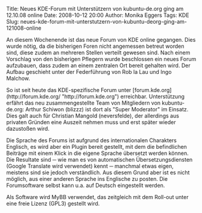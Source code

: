 Title: Neues KDE-Forum mit Unterstützern von kubuntu-de.org ging am 12.10.08 online
Date: 2008-10-12 20:00
Author: Monika Eggers
Tags: KDE
Slug: neues-kde-forum-mit-unterstutzern-von-kubuntu-deorg-ging-am-121008-online

An diesem Wochenende ist das neue Forum von KDE online gegangen. Dies
wurde nötig, da die bisherigen Foren nicht angemessen betreut worden
sind, diese zudem an mehreren Stellen verteilt gewesen sind. Nach einem
Vorschlag von den bisherigen Pflegern wurde beschlossen ein neues Forum
aufzubauen, dass zudem an einem zentralen Ort bereit gehalten wird. Der
Aufbau geschieht unter der Federführung von Rob la Lau und Ingo Malchow.

</p>
So ist seit heute das KDE-spezifische Forum unter
[forum.kde.org](http://forum.kde.org/ "http://forum.kde.org") erreichbar. Unterstützung erfährt das neu zusammengestellte Team
von Mitgliedern von kubuntu-de.org: Arthur Schiwon (blizzz) ist dort als
"Super Moderator" im Einsatz. Dies galt auch für Christian Mangold
(neversfelde), der allerdings aus privaten Gründen eine Auszeit nehmen
muss und erst später wieder dazustoßen wird.

</p>
<!--break--><!--break-->

Die Sprache des Forums ist aufgrund des internationalen Charakters
Englisch, es wird aber ein Plugin bereit gestellt, mit dem die
befindlichen Beiträge mit einem Klick in die eigene Sprache übersetzt
werden können. Die Resultate sind ─ wie man es von automatischen
Übersetzungsdiensten (Google Translate wird verwendet) kennt ─ manchmal
etwas eigen, meistens sind sie jedoch verständlich. Aus diesem Grund
aber ist es nicht möglich, aus einer anderen Sprache ins Englische zu
posten. Die Forumsoftware selbst kann u.a. auf Deutsch eingestellt
werden.

</p>
Als Software wird MyBB verwendet, das zeitgleich mit dem Roll-out unter
eine freie Lizenz (GPL3) gestellt wird.

</p>

